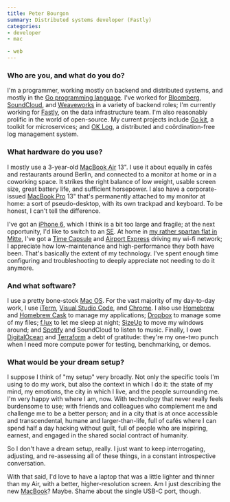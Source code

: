 ```yaml
---
title: Peter Bourgon
summary: Distributed systems developer (Fastly)
categories:
- developer
- mac

- web
---
```


### Who are you, and what do you do?

I'm a programmer, working mostly on backend and distributed systems, and mostly in the [Go programming language][go]. I've worked for [Bloomberg](https://bloomberg.com/ "A business news site."), [SoundCloud][], and [Weaveworks](https://www.weave.works/ "A software company.") in a variety of backend roles; I'm currently working for [Fastly][], on the data infrastructure team. I'm also reasonably prolific in the world of open-source. My current projects include [Go kit][go-kit], a toolkit for microservices; and [OK Log][ok-log], a distributed and coördination-free log management system.

### What hardware do you use?

I mostly use a 3-year-old [MacBook Air][macbook-air] 13". I use it about equally in cafés and restaurants around Berlin, and connected to a monitor at home or in a coworking space. It strikes the right balance of low weight, usable screen size, great battery life, and sufficient horsepower. I also have a corporate-issued [MacBook Pro][macbook-pro] 13" that's permanently attached to my monitor at home: a sort of pseudo-desktop, with its own trackpad and keyboard. To be honest, I can't tell the difference.

I've got an [iPhone 6][iphone-6], which I think is a bit too large and fragile; at the next opportunity, I'd like to switch to an [SE][iphone-se]. At home in [my rather spartan flat in Mitte](https://peter.bourgon.org/berlin-flat/ "Photos of Peter's flat in Berlin."), I've got a [Time Capsule][time-capsule] and [Airport Express][airport-express] driving my wi-fi network; I appreciate how low-maintenance and high-performance they both have been. That's basically the extent of my technology. I've spent enough time configuring and troubleshooting to deeply appreciate not needing to do it anymore.

### And what software?

I use a pretty bone-stock [Mac OS][macos]. For the vast majority of my day-to-day work, I use [iTerm][iterm2], [Visual Studio Code][visual-studio-code], and [Chrome][]. I also use [Homebrew][] and [Homebrew Cask][homebrew-cask] to manage my applications; [Dropbox][] to manage some of my files; [f.lux][] to let me sleep at night; [SizeUp][] to move my windows around; and [Spotify][] and SoundCloud to listen to music. Finally, I owe [DigitalOcean][] and [Terraform][] a debt of gratitude: they're my one-two punch when I need more compute power for testing, benchmarking, or demos.

### What would be your dream setup?

I suppose I think of "my setup" very broadly. Not only the specific tools I'm using to do my work, but also the context in which I do it: the state of my mind, my emotions, the city in which I live, and the people surrounding me. I'm very happy with where I am, now. With technology that never really feels burdensome to use; with friends and colleagues who complement me and challenge me to be a better person; and in a city that is at once accessible and transcendental, humane and larger-than-life, full of cafés where I can spend half a day hacking without guilt, full of people who are inspiring, earnest, and engaged in the shared social contract of humanity.

So I don't have a dream setup, really. I just want to keep interrogating, adjusting, and re-assessing all of these things, in a constant introspective conversation.

With that said, I'd love to have a laptop that was a little lighter and thinner than my Air, with a better, higher-resolution screen. Am I just describing the new [MacBook][macbook.2]? Maybe. Shame about the single USB-C port, though.

[airport-express]: https://www.apple.com/airport-express/ "A small wireless access point."
[iphone-6]: https://en.wikipedia.org/wiki/IPhone_6 "A smartphone."
[iphone-se]: https://en.wikipedia.org/wiki/IPhone_SE "A 4 inch smartphone."
[macbook-air]: https://www.apple.com/macbook-air/ "A very thin laptop."
[macbook-pro]: https://www.apple.com/macbook-pro/ "A laptop."
[macbook.2]: https://en.wikipedia.org/wiki/MacBook_(2015_version) "A very thin 12 inch laptop."
[time-capsule]: https://www.apple.com/airport-time-capsule/ "A WiFi access point and backup system."
[chrome]: https://www.google.com/intl/en/chrome/browser/ "A WebKit-based browser, where each tab runs in its own thread."
[digitalocean]: https://www.digitalocean.com/ "An SSD-based web hosting service."
[dropbox]: https://www.dropbox.com/ "Online syncing and storage."
[f.lux]: https://justgetflux.com/ "A tool to make the colour of your screen adapt to the current time of day."
[fastly]: https://fastly.com/ "A CDN."
[go-kit]: https://gokit.io/ "A microservices toolkit for Go."
[go]: https://golang.org/ "A compiled programming language."
[homebrew-cask]: https://github.com/caskroom/homebrew-cask "A command-line tool for installing Mac applications."
[homebrew]: http://brew.sh "Command-line package manager for Mac OS X."
[iterm2]: https://iterm2.com/ "An alternative terminal application for Mac OS X."
[macos]: https://en.wikipedia.org/wiki/MacOS "An operating system for Mac hardware."
[ok-log]: https://github.com/oklog/oklog/ "A distributed log management tool."
[sizeup]: http://www.irradiatedsoftware.com/sizeup/ "Mac software for arranging windows."
[soundcloud]: https://soundcloud.com/ "An audio creation and sharing service."
[spotify]: https://www.spotify.com/us/ "A music streaming service."
[terraform]: https://www.terraform.io/ "A tool for managing computer infrastructure."
[visual-studio-code]: https://code.visualstudio.com/ "A development IDE."
